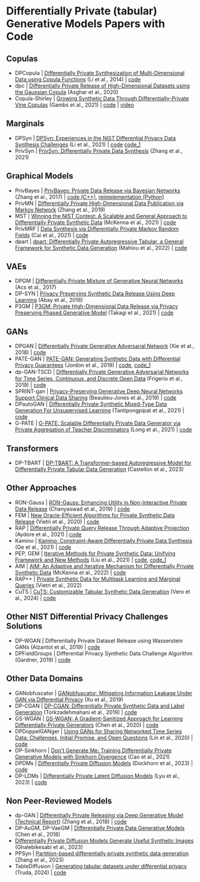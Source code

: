 # Differentially Private (tabular) Generative Models Papers with Code


## Copulas
* DPCopula | [Differentially Private Synthesization of Multi-Dimensional Data using Copula Functions](http://www.openproceedings.org/EDBT/2014/paper_74.pdf) (Li et al., 2014) | [code](https://github.com/Emory-AIMS/DPCopula)
* dpc | [Differentially Private Release of High-Dimensional Datasets using the Gaussian Copula](https://arxiv.org/abs/1902.01499) (Asghar et al., 2020)
* Copula-Shirley | [Growing Synthetic Data Through Differentially-Private Vine Copulas](https://petsymposium.org/2021/files/papers/issue3/popets-2021-0040.pdf) (Gambs et al., 2021) | [code](https://github.com/alxxrg/copula-shirley) | [video](https://www.youtube.com/watch?v=pYSA0bmhloQ)


## Marginals
* DPSyn | [DPSyn: Experiences in the NIST Differential Privacy Data Synthesis Challenges](https://arxiv.org/abs/2106.12949) (Li et al., 2021) | [code](https://github.com/usnistgov/PrivacyEngCollabSpace/tree/master/tools/de-identification/Differential-Privacy-Synthetic-Data-Challenge-Algorithms/DPSyn) [code_1](https://github.com/agl-c/deid2_dpsyn)
* PrivSyn | [PrivSyn: Differentially Private Data Synthesis](https://arxiv.org/abs/2012.15128) (Zhang et al., 2021)


## Graphical Models
* PrivBayes | [PrivBayes: Private Data Release via Bayesian Networks](https://dl.acm.org/doi/abs/10.1145/3134428) (Zhang et al., 2017) | [code (C++)](https://sourceforge.net/projects/privbayes/), [reimplementation (Python)](https://github.com/DataResponsibly/DataSynthesizer/blob/master/DataSynthesizer/lib/PrivBayes.py)
* PrivMN | [Differentially Private High-Dimensional Data Publication via Markov Network](https://www.researchgate.net/publication/334758350_Differentially_Private_High-Dimensional_Data_Publication_via_Markov_Network) (Zhang et al., 2019)
* MST | [Winning the NIST Contest: A Scalable and General Approach to Differentially Private Synthetic Data](https://arxiv.org/abs/2108.04978) (McKenna et al., 2021) | [code](https://github.com/ryan112358/private-pgm/blob/master/mechanisms/mst.py)
* PrivMRF | [Data Synthesis via Differentially Private Markov Random Fields](http://www.vldb.org/pvldb/vol14/p2190-cai.pdf) (Cai et al., 2021) | [code](https://github.com/caicre/PrivMRF)
* dpart | [dpart: Differentially Private Autoregressive Tabular, a General Framework for Synthetic Data Generation](https://arxiv.org/abs/2207.05810) (Mahiou et al., 2022) | [code](https://github.com/hazy/dpart)


## VAEs
* DPGM | [Differentially Private Mixture of Generative Neural Networks](https://arxiv.org/abs/1709.04514) (Acs et al., 2017) 
* DP-SYN | [Privacy Preserving Synthetic Data Release Using Deep Learning](https://www.researchgate.net/publication/330460051_Privacy_Preserving_Synthetic_Data_Release_Using_Deep_Learning) (Abay et al., 2018)
* P3GM | [P3GM: Private High-Dimensional Data Release via Privacy Preserving Phased Generative Model](https://arxiv.org/abs/2006.12101v4) (Takagi et al., 2021) | [code](https://github.com/tsubasat/P3GM)


## GANs
* DPGAN | [Differentially Private Generative Adversarial Network](https://arxiv.org/abs/1802.06739) (Xie et al., 2018) | [code](https://github.com/illidanlab/dpgan)
* PATE-GAN | [PATE-GAN: Generating Synthetic Data with Differential Privacy Guarantees](https://openreview.net/forum?id=S1zk9iRqF7) (Jordon et al., 2019) | [code](https://bitbucket.org/mvdschaar/mlforhealthlabpub/src/0b0190bcd38a76c405c805f1ca774971fcd85233/alg/pategan/), [code_1](https://github.com/vanderschaarlab/mlforhealthlabpub/tree/main/alg/pategan)
* dp-GAN-TSCD | [Diﬀerentially Private Generative Adversarial Networks for Time Series, Continuous, and Discrete Open Data](https://arxiv.org/abs/1901.02477) (Frigerio et al., 2019) | [code](https://github.com/Lory94/dp-GAN)
* SPRINT-gan | [Privacy-Preserving Generative Deep Neural Networks Support Clinical Data Sharing](https://www.biorxiv.org/content/10.1101/159756v5) (Beaulieu-Jones et al., 2019) | [code](https://github.com/greenelab/SPRINT_gan)
* DPautoGAN | [Differentially Private Synthetic Mixed-Type Data Generation For Unsupervised Learning](https://arxiv.org/abs/1912.03250) (Tantipongpipat et al., 2021) | [code](https://github.com/DPautoGAN/DPautoGAN)
* G-PATE | [G-PATE: Scalable Differentially Private Data Generator via Private Aggregation of Teacher Discriminators](https://openreview.net/forum?id=_CmrI7UrmCl) (Long et al., 2021) | [code](https://github.com/AI-secure/G-PATE)

## Transformers
* DP-TBART | [DP-TBART: A Transformer-based Autoregressive Model for Differentially Private Tabular Data Generation](https://arxiv.org/abs/2307.10430) (Castellon et al., 2023)


## Other Approaches
* RON-Gauss | [RON-Gauss: Enhancing Utility in Non-Interactive Private Data Release](https://arxiv.org/abs/1709.00054) (Chanyaswad et al., 2019) | [code](https://github.com/inspire-group/RON-Gauss)
* FEM | [New Oracle-Efficient Algorithms for Private Synthetic Data Release](https://arxiv.org/abs/2007.05453) (Vietri et al., 2020) | [code](https://github.com/giusevtr/fem)
* RAP | [Differentially Private Query Release Through Adaptive Projection](https://arxiv.org/abs/2103.06641) (Aydore et al., 2021) | [code](https://github.com/amazon-research/relaxed-adaptive-projection)
* Kamino | [Kamino: Constraint-Aware Differentially Private Data Synthesis](https://arxiv.org/abs/2012.15713) (Ge et al., 2021) | [code](https://github.com/cgebest/kamino)
* PEP, GEM | [Iterative Methods for Private Synthetic Data: Unifying Framework and New Methods](https://arxiv.org/abs/2106.07153) (Liu et al., 2021) | [code](https://github.com/terranceliu/iterative-dp), [code_1](https://github.com/terranceliu/dp-query-release)
* AIM | [AIM: An Adaptive and Iterative Mechanism for Differentially Private Synthetic Data](https://arxiv.org/abs/2201.12677) (McKenna et al., 2022) | [code](https://github.com/ryan112358/private-pgm/blob/master/mechanisms/aim.py)
* RAP++ | [Private Synthetic Data for Multitask Learning and Marginal Queries](https://arxiv.org/abs/2209.07400) (Vietri et al., 2022)
* CuTS | [CuTS: Customizable Tabular Synthetic Data Generation](https://arxiv.org/abs/2307.03577) (Vero et al., 2024) | [code](https://github.com/eth-sri/cuts/)


## Other NIST Differential Privacy Challenges Solutions
* DP-WGAN | Differentially Private Dataset Release using Wasserstein GANs (Alzantot et al., 2019) | [code](https://github.com/nesl/nist_differential_privacy_synthetic_data_challenge)
* DPFieldGroups | Differential Privacy Synthetic Data Challenge Algorithm (Gardner, 2019) | [code](https://github.com/usnistgov/PrivacyEngCollabSpace/tree/master/tools/de-identification/Differential-Privacy-Synthetic-Data-Challenge-Algorithms/DPFieldGroups)


## Other Data Domains
* GANobfuscator | [GANobfuscator: Mitigating Information Leakage Under GAN via Differential Privacy](https://ieeexplore.ieee.org/document/8636556) (Xu et al., 2019)
* DP-CGAN | [DP-CGAN: Differentially Private Synthetic Data and Label Generation](https://arxiv.org/abs/2001.09700) (Torkzadehmahani et al., 2019) | [code](https://github.com/reihaneh-torkzadehmahani/DP-CGAN)
* GS-WGAN | [GS-WGAN: A Gradient-Sanitized Approach for Learning Differentially Private Generators](https://arxiv.org/abs/2006.08265) (Chen et al., 2020) | [code](https://github.com/DingfanChen/GS-WGAN)
* DPDoppelGANger | [Using GANs for Sharing Networked Time Series Data: Challenges, Initial Promise, and Open Questions](https://arxiv.org/abs/1909.13403) (Lin et al., 2020) | [code](https://github.com/fjxmlzn/DoppelGANger)
* DP-Sinkhorn | [Don't Generate Me: Training Differentially Private Generative Models with Sinkhorn Divergence](https://arxiv.org/abs/2111.01177) (Cao et al., 2021)
* DPDMs | [Differentially Private Diffusion Models](https://arxiv.org/abs/2210.09929) (Dockhorn et al., 2023) | [code](https://github.com/nv-tlabs/DPDM)
* DP-LDMs | [Differentially Private Latent Diffusion Models](https://arxiv.org/abs/2305.15759) (Lyu et al., 2023) | [code](https://github.com/SaiyueLyu/DP-LDM)


## Non Peer-Reviewed Models
* dp-GAN | [Differentially Private Releasing via Deep Generative Model (Technical Report)](https://arxiv.org/abs/1801.01594) (Zhang et al., 2018) | [code](https://github.com/alps-lab/dpgan)
* DP-AuGM, DP-VaeGM | [Differentially Private Data Generative Models](https://arxiv.org/abs/1812.02274) (Chen et al., 2018)
* [Differentially Private Diffusion Models Generate Useful Synthetic Images](https://arxiv.org/abs/2302.13861) (Ghalebikesabi et al., 2023)
* PPSyn | [Partition-based differentially private synthetic data generation](https://arxiv.org/abs/2310.06371) (Zhang et al., 2023)
* TableDiffusion | [Generating tabular datasets under differential privacy](https://arxiv.org/abs/2308.14784) (Truda, 2024) | [code](https://github.com/gianlucatruda/TableDiffusion)
